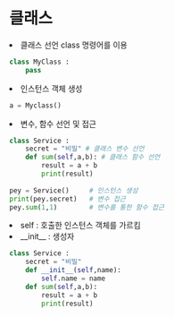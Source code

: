 # 클래스

<li> 클래스 선언 class 명령어를 이용

```python
class MyClass :
    pass
```

<li> 인스턴스 객체 생성

```python
a = Myclass()
```

<li> 변수, 함수 선언 및 접근

```python
class Service :
    secret = "비밀" # 클래스 변수 선언
    def sum(self,a,b): # 클래스 함수 선언 
        result = a + b
        print(result)
        
pey = Service()     # 인스턴스 생성
print(pey.secret)   # 변수 접근 
pey.sum(1,1)        # 변수를 통한 함수 접근
```

<li> self : 호출한 인스턴스 객체를 가르킴
<li> __init__ : 생성자

```python
class Service :
    secret = "비밀"
    def __init__(self,name):
        self.name = name 
    def sum(self,a,b):
        result = a + b
        print(result)
```

